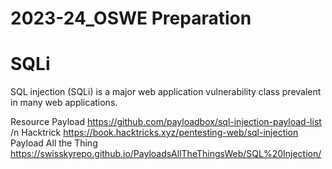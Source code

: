 # 2023-24_OSWE Preparation

# SQLi
SQL injection (SQLi) is a major web application vulnerability class prevalent in many web applications. 

Resource
Payload https://github.com/payloadbox/sql-injection-payload-list /n
Hacktrick https://book.hacktricks.xyz/pentesting-web/sql-injection
Payload All the Thing https://swisskyrepo.github.io/PayloadsAllTheThingsWeb/SQL%20Injection/


